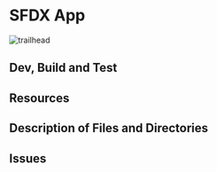 # SFDX App

![trailhead](https://media.giphy.com/media/1d7F9xyq6j7C1ojbC5/giphy.gif)

## Dev, Build and Test

## Resources

## Description of Files and Directories

## Issues

